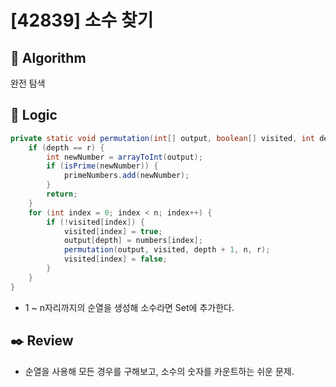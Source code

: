 # [42839] 소수 찾기

## :pushpin: **Algorithm**

완전 탐색

## :round_pushpin: **Logic**

```java
private static void permutation(int[] output, boolean[] visited, int depth, int n, int r) {
    if (depth == r) {
        int newNumber = arrayToInt(output);
        if (isPrime(newNumber)) {
            primeNumbers.add(newNumber);
        }
        return;
    }
    for (int index = 0; index < n; index++) {
        if (!visited[index]) {
            visited[index] = true;
            output[depth] = numbers[index];
            permutation(output, visited, depth + 1, n, r);
            visited[index] = false;
        }
    }
}
```

- 1 ~ n자리까지의 순열을 생성해 소수라면 Set에 추가한다.

## :black_nib: **Review**

- 순열을 사용해 모든 경우를 구해보고, 소수의 숫자를 카운트하는 쉬운 문제.
